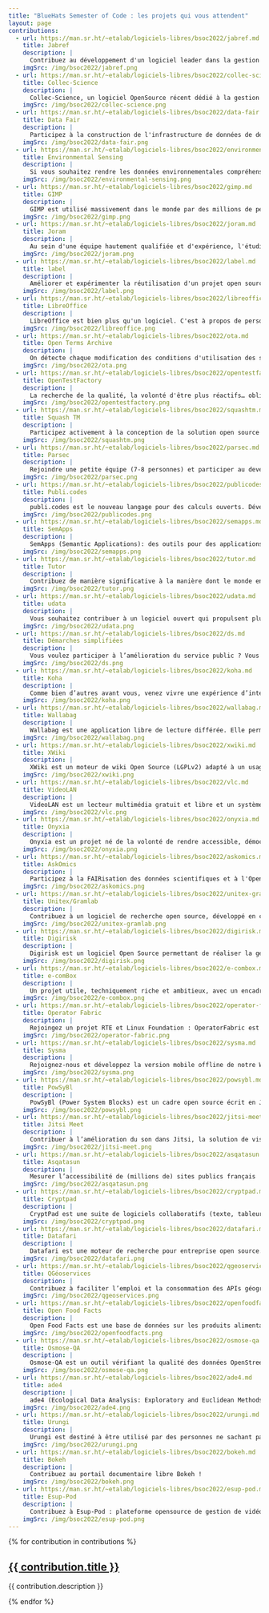```yaml
---
title: "BlueHats Semester of Code : les projets qui vous attendent"
layout: page
contributions:
  - url: https://man.sr.ht/~etalab/logiciels-libres/bsoc2022/jabref.md
    title: Jabref
    description: |
      Contribuez au développement d'un logiciel leader dans la gestion bibliographique, qui est utilisé par des chercheurs du monde entier dans différentes disciplines.
    imgSrc: /img/bsoc2022/jabref.png
  - url: https://man.sr.ht/~etalab/logiciels-libres/bsoc2022/collec-science.md
    title: Collec-Science
    description: |
      Collec-Science, un logiciel OpenSource récent dédié à la gestion des échantillons, plébiscité par les labos de recherche de tous horizons.
    imgSrc: /img/bsoc2022/collec-science.png
  - url: https://man.sr.ht/~etalab/logiciels-libres/bsoc2022/data-fair.md
    title: Data Fair
    description: |
      Participez à la construction de l'infrastructure de données de demain !
    imgSrc: /img/bsoc2022/data-fair.png
  - url: https://man.sr.ht/~etalab/logiciels-libres/bsoc2022/environmental-sensing.md
    title: Environmental Sensing
    description: |
      Si vous souhaitez rendre les données environnementales compréhensibles, partageables et accessibles à tous, le projet Environmental Sensing est fait pour vous.
    imgSrc: /img/bsoc2022/environmental-sensing.png
  - url: https://man.sr.ht/~etalab/logiciels-libres/bsoc2022/gimp.md
    title: GIMP
    description: |
      GIMP est utilisé massivement dans le monde par des millions de personnes, des graphistes, des entreprises, des administrations… Les sujets sont variés (science des couleurs et de l'image, interface homme-machine, typographie…) et souvent de niveau technique plutôt élevé.
    imgSrc: /img/bsoc2022/gimp.png
  - url: https://man.sr.ht/~etalab/logiciels-libres/bsoc2022/joram.md
    title: Joram
    description: |
      Au sein d'une équipe hautement qualifiée et d'expérience, l'étudiant découvrira les particularités du monde du logiciel libre en intégrant un projet mature et innovant. Il apparaitra en tant que contributeur dans le team du projet d'un des grands consortiums de logiciel libre.
    imgSrc: /img/bsoc2022/joram.png
  - url: https://man.sr.ht/~etalab/logiciels-libres/bsoc2022/label.md
    title: label
    description: |
      Améliorer et expérimenter la réutilisation d'un projet open source de la Cour de cassation.
    imgSrc: /img/bsoc2022/label.png
  - url: https://man.sr.ht/~etalab/logiciels-libres/bsoc2022/libreoffice.md
    title: LibreOffice
    description: |
      LibreOffice est bien plus qu'un logiciel. C'est à propos de personnes, de culture, de création, de partage et de collaboration.
    imgSrc: /img/bsoc2022/libreoffice.png
  - url: https://man.sr.ht/~etalab/logiciels-libres/bsoc2022/ota.md
    title: Open Terms Archive
    description: |
      On détecte chaque modification des conditions d'utilisation des services numériques et on vérifie qu'elles ne sont pas abusives. Rejoins notre équipe pour collecter, améliorer et exploiter des données qui redonnent du pouvoir aux utilisateurs et aux États face aux grandes plateformes ! #NodeJS #JavaScript #Communs.
    imgSrc: /img/bsoc2022/ota.png
  - url: https://man.sr.ht/~etalab/logiciels-libres/bsoc2022/opentestfactory.md
    title: OpenTestFactory
    description: |
      La recherche de la qualité, la volonté d'être plus réactifs… obligent les éditeurs à automatiser toujours plus les tests, ce qui conduit à une offre pléthorique d'outils. OpenTestFactory cherche à simplifier l'intégration de ceux-ci, notamment dans les pipelines de CI/CD, en standardisant leur lancement et l'exploitation de leurs résultats.
    imgSrc: /img/bsoc2022/opentestfactory.png
  - url: https://man.sr.ht/~etalab/logiciels-libres/bsoc2022/squashtm.md
    title: Squash TM
    description: |
      Participez activement à la conception de la solution open source leader des logiciels de test management en France dans un environnement Agile.
    imgSrc: /img/bsoc2022/squashtm.png
  - url: https://man.sr.ht/~etalab/logiciels-libres/bsoc2022/parsec.md
    title: Parsec
    description: |
      Rejoindre une petite équipe (7-8 personnes) et participer au developpement de PARSEC.
    imgSrc: /img/bsoc2022/parsec.png
  - url: https://man.sr.ht/~etalab/logiciels-libres/bsoc2022/publicodes.md
    title: Publi.codes
    description: |
      publi.codes est le nouveau langage pour des calculs ouverts. Développé par plusieurs équipes de beta.gouv.fr, il fait tourner des simulateurs utilisés quotidiennement par des milliers de personnes.
    imgSrc: /img/bsoc2022/publicodes.png
  - url: https://man.sr.ht/~etalab/logiciels-libres/bsoc2022/semapps.md
    title: SemApps
    description: |
      SemApps (Semantic Applications): des outils pour des applications en <em>linked data</em>.
    imgSrc: /img/bsoc2022/semapps.png
  - url: https://man.sr.ht/~etalab/logiciels-libres/bsoc2022/tutor.md
    title: Tutor
    description: |
      Contribuez de manière significative à la manière dont le monde entier apprend et se forme avec Tutor.
    imgSrc: /img/bsoc2022/tutor.png
  - url: https://man.sr.ht/~etalab/logiciels-libres/bsoc2022/udata.md
    title: udata
    description: |
      Vous souhaitez contribuer à un logiciel ouvert qui propulsent plusieurs plateformes de données ouvertes dans le monde ? Venez rejoindre l'équipe de data.gouv.fr pour faciliter l'adoption et la contribution à udata dans une démarche de commun numérique.
    imgSrc: /img/bsoc2022/udata.png
  - url: https://man.sr.ht/~etalab/logiciels-libres/bsoc2022/ds.md
    title: Démarches simplifiées
    description: |
      Vous voulez participer à l’amélioration du service public ? Vous souhaitez contribuer à un logiciel libre dans une équipe agile, et proche de ses utilisateurs ? demarches-simplifiees.fr vous propose d'accueillir vos contributions !
    imgSrc: /img/bsoc2022/ds.png
  - url: https://man.sr.ht/~etalab/logiciels-libres/bsoc2022/koha.md
    title: Koha
    description: |
      Comme bien d’autres avant vous, venez vivre une expérience d’intégration dans une communauté libre internationale travaillant sur un logiciel métier utilisé par plus de 20 000 établissements dans le monde.
    imgSrc: /img/bsoc2022/koha.png
  - url: https://man.sr.ht/~etalab/logiciels-libres/bsoc2022/wallabag.md
    title: Wallabag
    description: |
      Wallabag est une application libre de lecture différée. Elle permet la gestion et la lecture d'articles en dehors des sites originels, dans une mise en page homogénéisée avec un contenu épuré. Les articles peuvent être rangés par tags, classés par favoris, marqués comme archivés et également suivis par le moyen de flux RSS. L'export pour livre numérique est également possible. Il y a compatibilité avec les services existants Pocket, Readability, Instapaper.
    imgSrc: /img/bsoc2022/wallabag.png
  - url: https://man.sr.ht/~etalab/logiciels-libres/bsoc2022/xwiki.md
    title: XWiki
    description: |
      XWiki est un moteur de wiki Open Source (LGPLv2) adapté à un usage pour des groupes de travail (associations, entreprises, etc.). Le logiciel permet la création rapide de petites applications pour répondre à différents besoins de gestion de l'information.
    imgSrc: /img/bsoc2022/xwiki.png
  - url: https://man.sr.ht/~etalab/logiciels-libres/bsoc2022/vlc.md
    title: VideoLAN
    description: |
      VideoLAN est un lecteur multimédia gratuit et libre et un système capable de lire la plupart des fichiers multimédias ainsi que des DVD, des CD Audio, des VCD, et divers protocoles de diffusion.
    imgSrc: /img/bsoc2022/vlc.png
  - url: https://man.sr.ht/~etalab/logiciels-libres/bsoc2022/onyxia.md
    title: Onyxia
    description: |
      Onyxia est un projet né de la volonté de rendre accessible, démocratiser et démystifier les toutes dernières technologies et paradigmes de datascience. Le projet est en croissance forte avec régulièrement de nouveaux partenariats et une utilisation au sein de différents ministères.
    imgSrc: /img/bsoc2022/onyxia.png
  - url: https://man.sr.ht/~etalab/logiciels-libres/bsoc2022/askomics.md
    title: AskOmics
    description: |
      Participez à la FAIRisation des données scientifiques et à l'Open Science !
    imgSrc: /img/bsoc2022/askomics.png
  - url: https://man.sr.ht/~etalab/logiciels-libres/bsoc2022/unitex-gramlab.md
    title: Unitex/Gramlab
    description: |
      Contribuez à un logiciel de recherche open source, développé en collaboration, conçu par des linguistes et utilisé sur quatre continents par des linguistes et des spécialistes du traitement automatique des langues.
    imgSrc: /img/bsoc2022/unitex-gramlab.png
  - url: https://man.sr.ht/~etalab/logiciels-libres/bsoc2022/digirisk.md
    title: Digirisk
    description: |
      Digirisk est un logiciel Open Source permettant de réaliser la gestion du Système de Management de la Sécurité (SMS) de chaque entreprise ou collectivité. DigiRisk est basé sur le ERP & CRM Dolibarr propulsé par une communauté de plus de 450 développeurs.
    imgSrc: /img/bsoc2022/digirisk.png
  - url: https://man.sr.ht/~etalab/logiciels-libres/bsoc2022/e-combox.md
    title: e-comBox
    description: |
      Un projet utile, techniquement riche et ambitieux, avec un encadrement professionnel au sein une équipe conviviale.
    imgSrc: /img/bsoc2022/e-combox.png
  - url: https://man.sr.ht/~etalab/logiciels-libres/bsoc2022/operator-fabric.md
    title: Operator Fabric
    description: |
      Rejoingez un projet RTE et Linux Foundation : OperatorFabric est une plateforme modulaire, extensible et industrielle destinée à être utilisée dans le domaine de l’électricité, de l’eau et d’autres services publics.
    imgSrc: /img/bsoc2022/operator-fabric.png
  - url: https://man.sr.ht/~etalab/logiciels-libres/bsoc2022/sysma.md
    title: Sysma
    description: |
      Rejoignez-nous et développez la version mobile offline de notre WebSIG open source Sysma dans le contexte de la protection de l'environnement : la surveillance et l'amélioration de la qualité de nos eaux.
    imgSrc: /img/bsoc2022/sysma.png
  - url: https://man.sr.ht/~etalab/logiciels-libres/bsoc2022/powsybl.md
    title: PowSyBl
    description: |
      PowSyBl (Power System Blocks) est un cadre open source écrit en Java, dédié à la modélisation et à la simulation de réseaux électriques, sous licence Mozilla Public License version 2.0. Il fait partie de LF Energy, une fondation open source axée sur le secteur des systèmes électriques, hébergée par la Fondation Linux.
    imgSrc: /img/bsoc2022/powsybl.png
  - url: https://man.sr.ht/~etalab/logiciels-libres/bsoc2022/jitsi-meet.md
    title: Jitsi Meet
    description: |
      Contribuer à l’amélioration du son dans Jitsi, la solution de visioconférence open source.
    imgSrc: /img/bsoc2022/jitsi-meet.png
  - url: https://man.sr.ht/~etalab/logiciels-libres/bsoc2022/asqatasun.md
    title: Asqatasun
    description: |
      Mesurer l’accessibilité de (millions de) sites publics français
    imgSrc: /img/bsoc2022/asqatasun.png
  - url: https://man.sr.ht/~etalab/logiciels-libres/bsoc2022/cryptpad.md
    title: Cryptpad
    description: |
      CryptPad est une suite de logiciels collaboratifs (texte, tableur, kanban, markdown, etc) chiffrée de bout en bout et open source.
    imgSrc: /img/bsoc2022/cryptpad.png
  - url: https://man.sr.ht/~etalab/logiciels-libres/bsoc2022/datafari.md
    title: Datafari
    description: |
      Datafari est une moteur de recherche pour entreprise open source. C'est le produit idéal pour tous ceux qui ont besoin de rechercher et d'analyser leurs données et documents d'entreprise, tant au niveau du contenu que des métadonnées.
    imgSrc: /img/bsoc2022/datafari.png
  - url: https://man.sr.ht/~etalab/logiciels-libres/bsoc2022/qgeoservices.md
    title: QGéoservices
    description: |
      Contribuez à faciliter l’emploi et la consommation des APIs géographiques de la future Géoplateforme  dans le logiciel SIG (édition de données géographiques, dataviz cartographique, analyse spatiale, etc.) leader de l’open source.
    imgSrc: /img/bsoc2022/qgeoservices.png
  - url: https://man.sr.ht/~etalab/logiciels-libres/bsoc2022/openfoodfacts.md
    title: Open Food Facts
    description: |
      Open Food Facts est une base de données sur les produits alimentaires faite par tout le monde, pour tout le monde. Elle vous permet de faire des choix plus informés, et comme les données sont ouvertes (open data), tout le monde peut les utiliser pour tout usage.
    imgSrc: /img/bsoc2022/openfoodfacts.png
  - url: https://man.sr.ht/~etalab/logiciels-libres/bsoc2022/osmose-qa.md
    title: Osmose-QA
    description: |
      Osmose-QA est un outil vérifiant la qualité des données OpenStreetMap en détectant un large éventail de types de problèmes. C’est une brique importante de l’écosystème OpenStreetMap utilisée par des particuliers comme des professionnels.
    imgSrc: /img/bsoc2022/osmose-qa.png
  - url: https://man.sr.ht/~etalab/logiciels-libres/bsoc2022/ade4.md
    title: ade4
    description: |
      ade4 (Ecological Data Analysis: Exploratory and Euclidean Methods in Environmental Sciences) est un logiciel libre développé au sein du laboratoire de Biométrie et Biologie Evolutive à l'Université Lyon 1.
    imgSrc: /img/bsoc2022/ade4.png
  - url: https://man.sr.ht/~etalab/logiciels-libres/bsoc2022/urungi.md
    title: Urungi
    description: |
      Urungi est destiné à être utilisé par des personnes ne sachant pas — ou ne pouvant pas — faire de requêtes SQL, mais ayant besoin de réaliser des tableaux et des rapports. Urungi est publié sous licence GNU/GPL.
    imgSrc: /img/bsoc2022/urungi.png
  - url: https://man.sr.ht/~etalab/logiciels-libres/bsoc2022/bokeh.md
    title: Bokeh
    description: |
      Contribuez au portail documentaire libre Bokeh !
    imgSrc: /img/bsoc2022/bokeh.png
  - url: https://man.sr.ht/~etalab/logiciels-libres/bsoc2022/esup-pod.md
    title: Esup-Pod
    description: |
      Contribuez à Esup-Pod : plateforme opensource de gestion de vidéo pour l'éducation nationale, l'enseignement supérieur et la recherche.
    imgSrc: /img/bsoc2022/esup-pod.png
---
```


<div class="fr-grid-row fr-grid-row--gutters">

  {% for contribution in contributions %}
  <div class="fr-col-12 fr-col-md-3">
    <div class="fr-card fr-enlarge-link">
      <div class="fr-card__body">
        <div class="fr-card__content">
          <h2 class="fr-card__title">
            <a href="{{ contribution.url }}" class="fr-card__link">{{ contribution.title }}</a>
          </h2>
          <p class="fr-card__desc">{{ contribution.description }}</p>
        </div>
      </div>
      <div class="fr-card__header">
        <div class="fr-card__img">
          <img src="{{ contribution.imgSrc }}" class="fr-responsive-img" alt="">
        </div>
      </div>
    </div>
  </div>
  {% endfor %}

</div>
